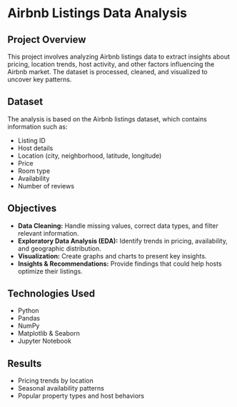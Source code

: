 # Airbnb Listings Data Analysis

## Project Overview
This project involves analyzing Airbnb listings data to extract insights about pricing, location trends, host activity, and other factors influencing the Airbnb market. The dataset is processed, cleaned, and visualized to uncover key patterns.

## Dataset
The analysis is based on the Airbnb listings dataset, which contains information such as:
- Listing ID
- Host details
- Location (city, neighborhood, latitude, longitude)
- Price
- Room type
- Availability
- Number of reviews

## Objectives
- **Data Cleaning:** Handle missing values, correct data types, and filter relevant information.
- **Exploratory Data Analysis (EDA):** Identify trends in pricing, availability, and geographic distribution.
- **Visualization:** Create graphs and charts to present key insights.
- **Insights & Recommendations:** Provide findings that could help hosts optimize their listings.

## Technologies Used
- Python
- Pandas
- NumPy
- Matplotlib & Seaborn
- Jupyter Notebook

## Results
- Pricing trends by location
- Seasonal availability patterns
- Popular property types and host behaviors


